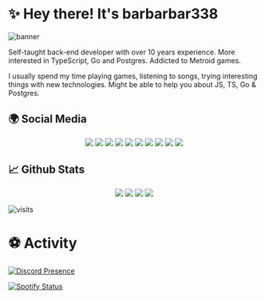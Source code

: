 # ✨ Hey there! It's barbarbar338

![banner](https://barbarbar338.fly.dev/banner.png)

Self-taught back-end developer with over 10 years experience. More interested in TypeScript, Go and Postgres. Addicted to Metroid games.

I usually spend my time playing games, listening to songs, trying interesting things with new technologies. Might be able to help you about JS, TS, Go & Postgres.

## 🌍 Social Media

<p align="center">
    <a href="http://instagram.com/ben_baris.d"><img src="https://img.shields.io/badge/ben_baris.d%20-FF08B4.svg?&style=for-the-badge&logo=instagram&logoColor=white" /></a>
    <a href="https://discord.com/users/952574663916154960"><img src="https://img.shields.io/badge/barbarbar338%20-7289DA.svg?&style=for-the-badge&logo=discord&logoColor=white" /></a>
    <a href="https://www.npmjs.com/~leydihavuc"><img src="https://img.shields.io/badge/leydihavuc%20-1d202b.svg?&style=for-the-badge&logo=npm&logoColor=white" /></a>
    <a href="https://barbarbar338.fly.dev/discord"><img src="https://img.shields.io/badge/Server%20-7289DA.svg?&style=for-the-badge&logo=discord&logoColor=white" /></a>
    <a href="https://github.com/barbarbar338"><img src="https://img.shields.io/badge/barbarbar338%20-1d202b.svg?&style=for-the-badge&logo=github&logoColor=white" /></a>
    <a href="https://twitter.com/ben_baris_d"><img src="https://img.shields.io/badge/ben_baris_d%20-7289DA.svg?&style=for-the-badge&logo=twitter&logoColor=white" /></a>
    <a href="https://www.youtube.com/ProjectHammer"><img src="https://img.shields.io/badge/Barış Demirci%20-FF0000.svg?&style=for-the-badge&logo=youtube&logoColor=white" /></a>
    <a href="https://barbarbar338.fly.dev"><img src="https://img.shields.io/badge/Website%20-1d202b.svg?&style=for-the-badge" /></a>
    <a href="https://barbarbar338.fly.dev/hiven"><img src="https://img.shields.io/badge/Hiven%20House%20-1d202b.svg?&style=for-the-badge" /></a>
    <a href="https://www.linkedin.com/in/barbarbar338/"><img src="https://img.shields.io/badge/barbarbar338%20-1d202b.svg?&style=for-the-badge&logo=linkedin&logoColor=white" /></a>
    
</p>

## 📈 Github Stats

<p align="center">
    <img src="https://github-readme-stats.vercel.app/api?username=barbarbar338&show_icons=true&hide_title=true&theme=radical&text_color=FF9DD9&count_private=true&include_all_commits=true" />
    <img src="https://github-readme-stats.vercel.app/api/top-langs/?username=barbarbar338&layout=compact&text_color=FF9DD9&title_color=FF9DD9&bg_color=141321&count_private=true&include_all_commits=true&langs_count=10&hide_title=true" />
    <img src="https://github-profile-trophy.vercel.app/?username=barbarbar338&theme=radical" />
    <img src="https://activity-graph.herokuapp.com/graph?username=barbarbar338&bg_color=141321&color=FF9DD9&line=FF9DD9&point=9dffc3" />
</p>

![visits](https://komarev.com/ghpvc/?username=barbarbar338)

# ⚽ Activity
[![Discord Presence](https://lanyard-profile-readme.vercel.app/api/952574663916154960)](https://discord.com/users/952574663916154960)

[![Spotify Status](https://spotify-readme-badge.vercel.app/api/now-playing)](https://github.com/akellbl4/spotify-badge)
